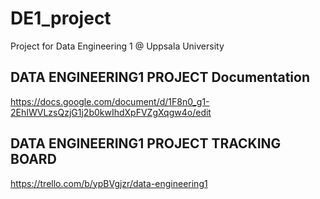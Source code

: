# DE1_project
Project for Data Engineering 1 @ Uppsala University

## DATA ENGINEERING1 PROJECT Documentation

https://docs.google.com/document/d/1F8n0_g1-2EhIWVLzsQzjG1j2b0kwIhdXpFVZgXqgw4o/edit

## DATA ENGINEERING1 PROJECT TRACKING BOARD

https://trello.com/b/ypBVgjzr/data-engineering1
